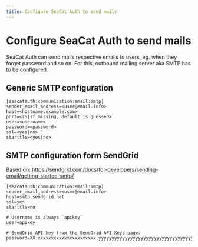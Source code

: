 ```yaml
---
title: Configure SeaCat Auth to send mails
---
```


# Configure SeaCat Auth to send mails

SeaCat Auth can send mails respective emails to users, eg. when they forget password and so on.
For this, outbound mailing server aka SMTP has to be configured.


## Generic SMTP configuration

```
[seacatauth:communication:email:smtp]
sender_email_address=<user@email.info>
host=<hostname.example.com>
port=<25|if missing, default is guessed>
user=<username>
password=<password>
ssl=<yes|no>
starttls=<yes|no>
```

## SMTP configuration form SendGrid

Based on: https://sendgrid.com/docs/for-developers/sending-email/getting-started-smtp/

```
[seacatauth:communication:email:smtp]
sender_email_address=<user@email.info>
host=smtp.sendgrid.net
ssl=yes
starttls=no

# Username is always `apikey`
user=apikey

# SendGrid API key from the SendGrid API Keys page.
password=XX.xxxxxxxxxxxxxxxxxxxxxx.yyyyyyyyyyyyyyyyyyyyyyyyyyyyyyyyyyyyyyyyyyy

```

